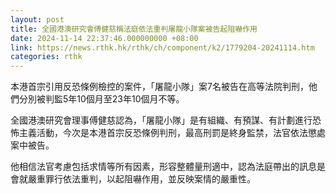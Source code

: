 ```yaml
---
layout: post
title: 全國港澳研究會傅健慈稱法庭依法重判屠龍小隊案被告起阻嚇作用
date: 2024-11-14 22:37:46.000000000 +08:00
link: https://news.rthk.hk/rthk/ch/component/k2/1779204-20241114.htm
categories: rthk
---
```


本港首宗引用反恐條例檢控的案件，「屠龍小隊」案7名被告在高等法院判刑，他們分別被判監5年10個月至23年10個月不等。

全國港澳研究會理事傅健慈認為，「屠龍小隊」是有組織、有預謀、有計劃進行恐怖主義活動，今次是本港首宗反恐條例判刑，最高刑罰是終身監禁，法官依法懲處案中被告。

他相信法官考慮包括求情等所有因素，形容整體量刑適中，認為法庭帶出的訊息是會就嚴重罪行依法重判，以起阻嚇作用，並反映案情的嚴重性。
